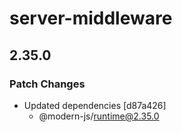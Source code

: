 # server-middleware

## 2.35.0

### Patch Changes

- Updated dependencies [d87a426]
  - @modern-js/runtime@2.35.0
